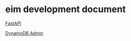 # eim development document

[FastAPI](http://127.0.0.1:8000/)

[DynamoDB Admin](http://127.0.0.1:8001/)
